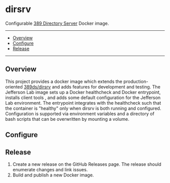 # dirsrv
Configurable [389 Directory Server](https://www.port389.org/) Docker image.

---
 - [Overview](https://github.com/JeffersonLab/dirsrv#overview)
 - [Configure](https://github.com/JeffersonLab/dirsrv#configure)
 - [Release](https://github.com/JeffersonLab/dirsrv#release)
---

## Overview
This project provides a docker image which extends the production-oriented [389ds/dirsrv](https://hub.docker.com/r/389ds/dirsrv) and adds features for development and testing.   The Jefferson Lab image sets up a Docker healthcheck and Docker entrypoint, installs client tools , and adds some default configuration for the Jefferson Lab environment.  The entrypoint integrates with the healthcheck such that the container is "healthy" only when dirsrv is both running and configured.  Configuration is supported via environment variables and a directory of bash scripts that can be overwritten by mounting a volume.

## Configure

## Release
1. Create a new release on the GitHub Releases page.  The release should enumerate changes and link issues.
2. Build and publish a new Docker image.
